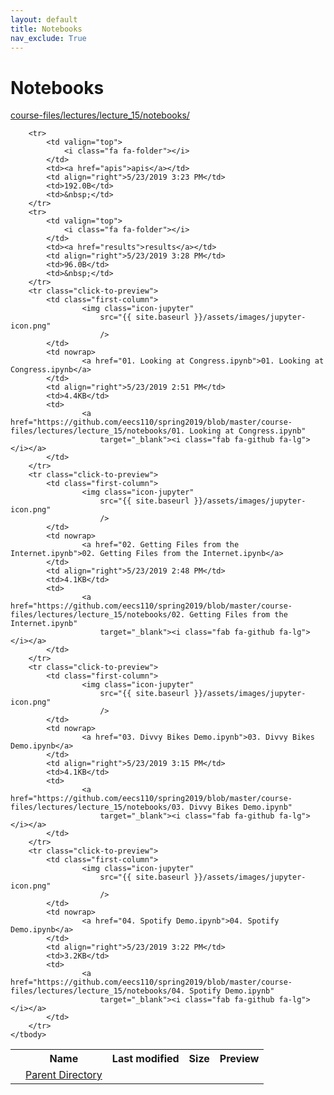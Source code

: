 ```yaml
---
layout: default
title: Notebooks
nav_exclude: True
---
```


# Notebooks

[course-files/lectures/lecture_15/notebooks/](.)

<table class="tbl-files">
    <tbody>
        <tr>
            <th valign="top"></th>
            <th>Name</th>
            <th>Last modified</th>
            <th>Size</th>
            <th>Preview</th>
        </tr>
        <tr>
            <td valign="top">
                <i class="fa fa-folder-open"></i>
            </td>
            <td><a href="../">Parent Directory</a></td>
            <td>&nbsp;</td>
            <td>&nbsp;</td>
            <td>&nbsp;</td>
        </tr>

        <tr>
            <td valign="top">
                <i class="fa fa-folder"></i>
            </td>
            <td><a href="apis">apis</a></td>
            <td align="right">5/23/2019 3:23 PM</td>
            <td>192.0B</td>
            <td>&nbsp;</td>
        </tr>
        <tr>
            <td valign="top">
                <i class="fa fa-folder"></i>
            </td>
            <td><a href="results">results</a></td>
            <td align="right">5/23/2019 3:28 PM</td>
            <td>96.0B</td>
            <td>&nbsp;</td>
        </tr>
        <tr class="click-to-preview">
            <td class="first-column">
                    <img class="icon-jupyter"
                        src="{{ site.baseurl }}/assets/images/jupyter-icon.png"
                        />
            </td>
            <td nowrap>
                    <a href="01. Looking at Congress.ipynb">01. Looking at Congress.ipynb</a>
            </td>
            <td align="right">5/23/2019 2:51 PM</td>
            <td>4.4KB</td>
            <td>
                    <a href="https://github.com/eecs110/spring2019/blob/master/course-files/lectures/lecture_15/notebooks/01. Looking at Congress.ipynb"
                        target="_blank"><i class="fab fa-github fa-lg"></i></a>
            </td>
        </tr>
        <tr class="click-to-preview">
            <td class="first-column">
                    <img class="icon-jupyter"
                        src="{{ site.baseurl }}/assets/images/jupyter-icon.png"
                        />
            </td>
            <td nowrap>
                    <a href="02. Getting Files from the Internet.ipynb">02. Getting Files from the Internet.ipynb</a>
            </td>
            <td align="right">5/23/2019 2:48 PM</td>
            <td>4.1KB</td>
            <td>
                    <a href="https://github.com/eecs110/spring2019/blob/master/course-files/lectures/lecture_15/notebooks/02. Getting Files from the Internet.ipynb"
                        target="_blank"><i class="fab fa-github fa-lg"></i></a>
            </td>
        </tr>
        <tr class="click-to-preview">
            <td class="first-column">
                    <img class="icon-jupyter"
                        src="{{ site.baseurl }}/assets/images/jupyter-icon.png"
                        />
            </td>
            <td nowrap>
                    <a href="03. Divvy Bikes Demo.ipynb">03. Divvy Bikes Demo.ipynb</a>
            </td>
            <td align="right">5/23/2019 3:15 PM</td>
            <td>4.1KB</td>
            <td>
                    <a href="https://github.com/eecs110/spring2019/blob/master/course-files/lectures/lecture_15/notebooks/03. Divvy Bikes Demo.ipynb"
                        target="_blank"><i class="fab fa-github fa-lg"></i></a>
            </td>
        </tr>
        <tr class="click-to-preview">
            <td class="first-column">
                    <img class="icon-jupyter"
                        src="{{ site.baseurl }}/assets/images/jupyter-icon.png"
                        />
            </td>
            <td nowrap>
                    <a href="04. Spotify Demo.ipynb">04. Spotify Demo.ipynb</a>
            </td>
            <td align="right">5/23/2019 3:22 PM</td>
            <td>3.2KB</td>
            <td>
                    <a href="https://github.com/eecs110/spring2019/blob/master/course-files/lectures/lecture_15/notebooks/04. Spotify Demo.ipynb"
                        target="_blank"><i class="fab fa-github fa-lg"></i></a>
            </td>
        </tr>
    </tbody>
</table>

